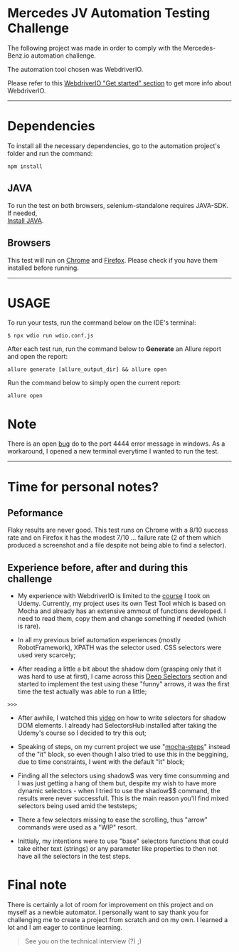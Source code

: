 # Mercedes JV Automation Testing Challenge

The following project was made in order to comply with the Mercedes-Benz.io automation challenge.

The automation tool chosen was WebdriverIO.

Please refer to this [WebdriverIO "Get started" section](https://webdriver.io/docs/gettingstarted#system-requirements) to get more info about WebdriverIO.
_________________________________
# Dependencies

To install all the necessary dependencies, go to the automation project's folder and run the command:
~~~
npm install
~~~

## JAVA
To run the test on both browsers, selenium-standalone requires JAVA-SDK. If needed,  
[Install JAVA](https://www.java.com/en/).

## Browsers
This test will run on [Chrome](https://www.google.com/intl/pt-PT/chrome/) and [Firefox](https://www.mozilla.org/en-US/firefox/new/). Please check if you have them installed before running.
__________________________________
# USAGE
To run your tests, run the command below on the IDE's terminal:
~~~~
$ npx wdio run wdio.conf.js
~~~~

After each test run, run the command below to **Generate** an Allure report and open the report:
~~~
allure generate [allure_output_dir] && allure open
~~~
Run the command below to simply open the current report:
~~~~
allure open
~~~~
# Note
There is an open [bug](https://github.com/webdriverio/webdriverio/issues/8735) do to the port 4444 error message in windows. As a workaround, I opened a new terminal everytime I wanted to run the test.
__________________________________

# Time for personal notes?
## Peformance
Flaky results are never good. This test runs on Chrome with a 8/10 success rate and on Firefox it has the modest 7/10 ... failure rate (2 of them which produced a screenshot and a file despite not being able to find a selector).
## Experience before, after and during this challenge
- My experience with WebdriverIO is limited to the [course](https://www.udemy.com/course/webdriverio-tutorial-nodejs-javascript/) I took on Udemy. Currently, my project uses its own Test Tool which is based on Mocha and already has an extensive ammout of functions developed. I need to read them, copy them and change something if needed (which is rare).
- In all my previous brief automation experiences (mostly RobotFramework), XPATH was the selector used. CSS selectors were used very scarcely;

- After reading a little a bit about the shadow dom (grasping only that it was hard to use at first), I came across this [Deep Selectors](https://webdriver.io/docs/selectors/#deep-selectors) section and started to implement the test using these "funny" arrows, it was the first time the test actually was able to run a little;
~~~
>>>
~~~
- After awhile, I watched this [video](https://youtu.be/qBq1heK4L20) on how to write selectors for shadow DOM elements. I already had SelectorsHub installed after taking the Udemy's course so I decided to try this out;

- Speaking of steps, on my current project we use "[mocha-steps](https://www.npmjs.com/package/mocha-steps)" instead of the "it" block, so even though I also tried to use this in the beggining, due to time constraints, I went with the default "it" block;
- Finding all the selectors using shadow$ was very time consumming and I was just getting a hang of them but, despite my wish to have more dynamic selectors - when I tried to use the shadow$$ command, the results were never successfull. This is the main reason you'll find mixed selectors being used amid the teststeps;
- There a few selectors missing to ease the scrolling, thus "arrow" commands were used as a "WIP" resort.

- Inittialy, my intentions were to use "base" selectors functions that could take either text (strings) or any parameter like properties to then not have all the selectors in the test steps.

# Final note
There is certainly a lot of room for improvement on this project and on myself as a newbie automator. I personally want to say thank you for challenging me to create a project from scratch and on my own. I learned a lot and I am eager to continue learning.

> See you on the technical interview (?) ;)

